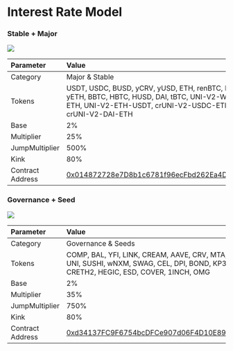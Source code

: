 # Interest Rate Model

### Stable + Major

![](https://i.imgur.com/5aoSePr.png)

| Parameter | Value |
| :--- | :--- |
| Category | Major & Stable |
| Tokens | USDT, USDC, BUSD, yCRV, yUSD, ETH, renBTC, FTT, yETH, BBTC, HBTC, HUSD, DAI, tBTC, UNI-V2-WBTC-ETH, UNI-V2-ETH-USDT, crUNI-V2-USDC-ETH, crUNI-V2-DAI-ETH |
| Base | 2% |
| Multiplier | 25% |
| JumpMultiplier | 500% |
| Kink | 80% |
| Contract Address | [0x014872728e7D8b1c6781f96ecFbd262Ea4D2e1A6](https://etherscan.io/address/0x014872728e7D8b1c6781f96ecFbd262Ea4D2e1A6) |

### Governance + Seed

![](https://i.imgur.com/Fg4vOj7.png)

| Parameter | Value |
| :--- | :--- |
| Category | Governance & Seeds |
| Tokens | COMP, BAL, YFI, LINK, CREAM, AAVE, CRV, MTA, SRM, UNI, SUSHI, wNXM, SWAG, CEL, DPI, BOND, KP3R, HFIL, CRETH2, HEGIC, ESD, COVER, 1INCH, OMG |
| Base | 2% |
| Multiplier | 35% |
| JumpMultiplier | 750% |
| Kink | 80% |
| Contract Address | [0xd34137FC9F6754bcDFCe907d06F4D10E897B3eB5](https://etherscan.io/address/0xd34137FC9F6754bcDFCe907d06F4D10E897B3eB5) |



